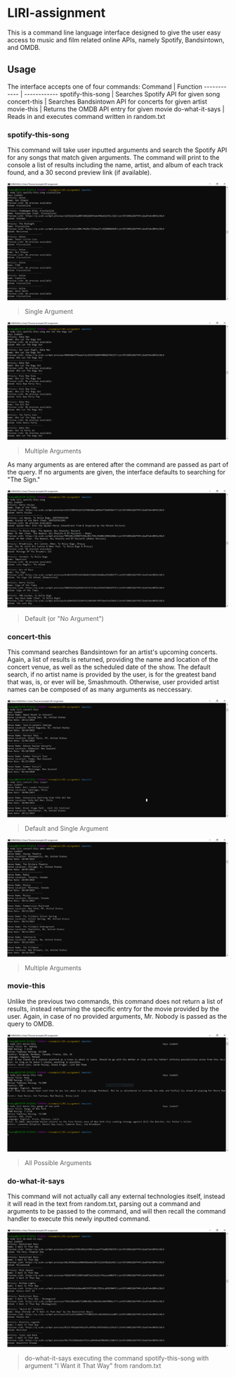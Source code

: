 # LIRI-assignment

This is a command line language interface designed to give the user easy access to music and film related online APIs, namely Spotify, Bandsintown, and OMDB.

## Usage

The interface accepts one of four commands:
Command | Function
------------ | ------------
 spotify-this-song | Searches Spotify API for given song
 concert-this | Searches Bandsintown API for concerts for given artist
 movie-this | Returns the OMDB API entry for given movie
 do-what-it-says | Reads in and executes command written in random.txt

### spotify-this-song

This command will take user inputted arguments and search the Spotify API for any songs that match given arguments. The command will print to the console a list of results including the name, artist, and album of each track found, and a 30 second preview link (if available).

![Single Argument](/screenshots/spotify-this-song_single_argument.PNG)
> Single Argument

![Multiple Arguments](/screenshots/spotify-this-song_multiple_arguments.PNG)
> Multiple Arguments

As many arguments as are entered after the command are passed as part of the query. If no arguments are given, the interface defaults to searching for "The Sign."

![Default](/screenshots/spotify-this-song_default.PNG)
> Default (or "No Argument")

### concert-this

This command searches Bandsintown for an artist's upcoming concerts. Again, a list of results is returned, providing the name and location of the concert venue, as well as the scheduled date of the show. The default search, if no artist name is provided by the user, is for the greatest band that was, is, or ever will be, Smashmouth. Otherwise, user provided artist names can be composed of as many arguments as neccessary.

![Default and Single Argument](/screenshots/concert-this.PNG)
> Default and Single Argument

![Multiple Arguments](/screenshots/concert-this_multiple_arguments.PNG)
> Multiple Arguments

### movie-this

Unlike the previous two commands, this command does not return a list of results, instead returning the specific entry for the movie provided by the user. Again, in case of no provided arguments, Mr. Nobody is passed as the query to OMDB.

![All Possible Arguments](/screenshots/movie-this.PNG)
> All Possible Arguments

### do-what-it-says

This command will not actually call any external technologies itself, instead it will read in the text from random.txt, parsing out a command and arguments to be passed to the command, and will then recall the command handler to execute this newly inputted command.

![spotify-this-song,"I Want it That Way"](/screenshots/do-what-it-says.PNG)
> do-what-it-says executing the command spotify-this-song with argument "I Want it That Way" from random.txt
